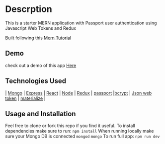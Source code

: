# Descrption
This is a starter MERN application with Passport user authentication using Javascript Web Tokens and Redux

Built following this [Mern Tutorial](https://blog.bitsrc.io/build-a-login-auth-app-with-mern-stack-part-1-c405048e3669 "Mern tutorial")

## Demo
check out a demo of this app [Here](https://hidden-hollows-61647.herokuapp.com/ "Demo")

## Technologies Used
 | [Mongo](https://www.mongodb.com/ "Mongo")  | [Express](https://expressjs.com/ "express") | [React](https://reactjs.org/ "React") | [Node](nodejs.org "Node") | [Redux](https://redux.js.org/ "Redux") | [passport](http://www.passportjs.org/ "Passport") |[bcrypt](https://www.npmjs.com/package/bcryptjs "bcrypt") | [Json web token](https://www.npmjs.com/package/jsonwebtoken "JWT") | [materialize](https://materializecss.com/ "Materialize")  | 

## Usage and Installation
Feel free to clone or fork this repo if you find it useful. 
To install dependencies make sure to run: 
```npm install```
When running locally make sure your Mongo DB is connected
```mongod```
```mongo```
To run full app: 
```npm run dev```



